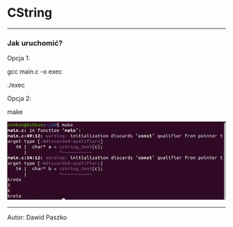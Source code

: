 # CString

---
### Jak uruchomić?

Opcja 1:

gcc main.c -o exec

./exec

Opcja 2:

make


![efekt_dzialania](plik.PNG)

---
Autor: Dawid Paszko